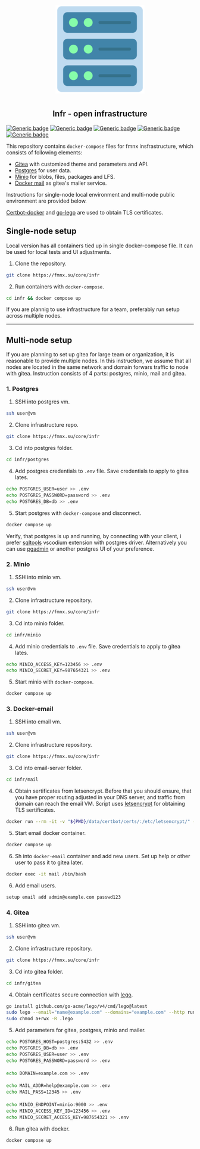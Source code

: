 <p align="center">
<img style="align: center; padding-left: 10px; padding-right: 10px; padding-bottom: 10px;" width="238px" height="238px" src="logo.png" />
</p>

<h2 align="center">Infr - open infrastructure</h2>

[![Generic badge](https://img.shields.io/badge/license-gpl-orange.svg)](https://fmnx.su/infr/fmnx/src/branch/main/LICENSE)
[![Generic badge](https://img.shields.io/badge/fmnx-repo-006db0.svg)](https://fmnx.su/core/infr)
[![Generic badge](https://img.shields.io/badge/codeberg-repo-45a3fb.svg)](https://codeberg.org/fmnx/infr)
[![Generic badge](https://img.shields.io/badge/github-repo-red.svg)](https://github.com/fmnx-io/infr)
[![Generic badge](https://img.shields.io/badge/flaticon-icons-03fca1.svg)](https://www.flaticon.com)

This repository contains `docker-compose` files for fmnx insfrastructure, which consists of following elements:

- [Gitea](https://about.gitea.com/) with customized theme and parameters and API.
- [Postgres](https://www.postgresql.org/) for user data.
- [Minio](https://min.io/) for blobs, files, packages and LFS.
- [Docker mail](https://github.com/docker-mailserver/docker-mailserver) as gitea's mailer service.

Instructions for single-node local environment and multi-node public environment are provided below.

[Certbot-docker](https://hub.docker.com/r/certbot/certbot) and [go-lego](https://github.com/go-acme/lego) are used to obtain TLS certificates.

## Single-node setup

Local version has all containers tied up in single docker-compose file. It can be used for local tests and UI adjustments.

1. Clone the repository.

```sh
git clone https://fmnx.su/core/infr
```

2. Run containers with `docker-compose`.

```sh
cd infr && docker compose up
```

If you are plannig to use infrastructure for a team, preferably run setup across multiple nodes.

---

## Multi-node setup

If you are planning to set up gitea for large team or organization, it is reasonable to provide multiple nodes. In this instruction, we assume that all nodes are located in the same network and domain forwars traffic to node with gitea. Instruction consists of 4 parts: postgres, minio, mail and gitea.

### 1. Postgres

1. SSH into postgres vm.

```sh
ssh user@vm
```

2. Clone infrastructure repo.

```sh
git clone https://fmnx.su/core/infr
```

3. Cd into postgres folder.

```sh
cd infr/postgres
```

4. Add postgres credentials to `.env` file. Save credentials to apply to gitea lates.

```sh
echo POSTGRES_USER=user >> .env
echo POSTGRES_PASSWORD=password >> .env
echo POSTGRES_DB=db >> .env
```

5. Start postgres with `docker-compose` and disconnect.

```sh
docker compose up
```

Verify, that postgres is up and running, by connecting with your client, i prefer [sqltools](https://open-vsx.org/extension/mtxr/sqltools) vscodium extension with postgres driver. Alternatively you can use [pgadmin](https://www.pgadmin.org/) or another postgres UI of your preference.

### 2. Minio

1. SSH into minio vm.

```sh
ssh user@vm
```

2. Clone infrastructure repository.

```sh
git clone https://fmnx.su/core/infr
```

3. Cd into minio folder.

```sh
cd infr/minio
```

4. Add minio credentials to `.env` file. Save credentials to apply to gitea lates.

```sh
echo MINIO_ACCESS_KEY=123456 >> .env
echo MINIO_SECRET_KEY=987654321 >> .env
```

5. Start minio with `docker-compose`.

```sh
docker compose up
```

### 3. Docker-email

1. SSH into email vm.

```sh
ssh user@vm
```

2. Clone infrastructure repository.

```sh
git clone https://fmnx.su/core/infr
```

3. Cd into email-server folder.

```sh
cd infr/mail
```

4. Obtain sertificates from letsencrypt. Before that you should ensure, that you have proper routing adjusted in your DNS server, and traffic from domain can reach the email VM. Script uses [letsencrypt](https://letsencrypt.org/) for obtaining TLS sertificates.

```sh
docker run --rm -it -v "${PWD}/data/certbot/certs/:/etc/letsencrypt/" -v "${PWD}/data/certbot/logs/:/var/log/letsencrypt/" -p 80:80 docker.io/certbot/certbot certonly --standalone -d mail.example.com
```

5. Start email docker container.

```sh
docker compose up
```

6. Sh into `docker-email` container and add new users. Set up help or other user to pass it to gitea later.

```sh
docker exec -it mail /bin/bash
```

6. Add email users.

```sh
setup email add admin@example.com passwd123
```

### 4. Gitea

1. SSH into gitea vm.

```sh
ssh user@vm
```

2. Clone infrastructure repository.

```sh
git clone https://fmnx.su/core/infr
```

3. Cd into gitea folder.

```sh
cd infr/gitea
```

4. Obtain certificates secure connection with [lego](https://github.com/go-acme/lego).

```sh
go install github.com/go-acme/lego/v4/cmd/lego@latest
sudo lego --email="name@example.com" --domains="example.com" --http run
sudo chmod a+rwx -R .lego
```

5. Add parameters for gitea, postgres, minio and mailer.

```sh
echo POSTGRES_HOST=postgres:5432 >> .env
echo POSTGRES_DB=db >> .env
echo POSTGRES_USER=user >> .env
echo POSTGRES_PASSWORD=password >> .env

echo DOMAIN=example.com >> .env

echo MAIL_ADDR=help@example.com >> .env
echo MAIL_PASS=12345 >> .env

echo MINIO_ENDPOINT=minio:9000 >> .env
echo MINIO_ACCESS_KEY_ID=123456 >> .env
echo MINIO_SECRET_ACCESS_KEY=987654321 >> .env
```

6. Run gitea with docker.

```sh
docker compose up
```
